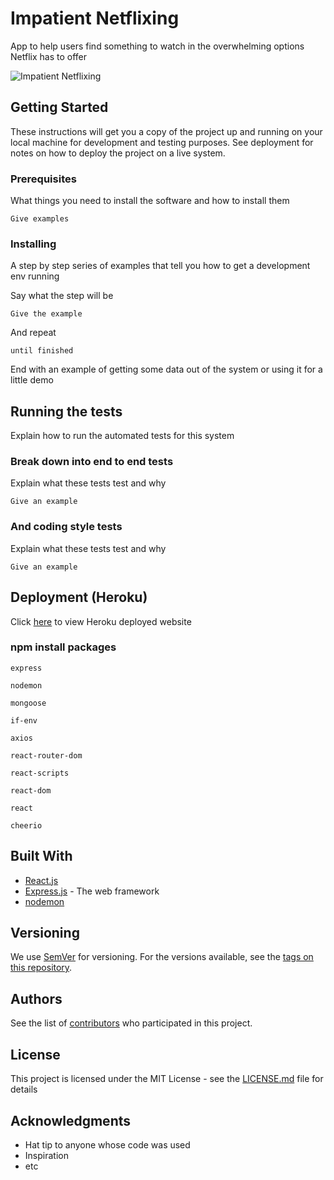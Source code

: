 
# Impatient Netflixing

App to help users find something to watch in the overwhelming options Netflix has to offer

![Impatient Netflixing](#)

## Getting Started

These instructions will get you a copy of the project up and running on your local machine for development and testing purposes. See deployment for notes on how to deploy the project on a live system.

### Prerequisites

What things you need to install the software and how to install them

```
Give examples
```

### Installing

A step by step series of examples that tell you how to get a development env running

Say what the step will be

```
Give the example
```

And repeat

```
until finished
```

End with an example of getting some data out of the system or using it for a little demo

## Running the tests

Explain how to run the automated tests for this system

### Break down into end to end tests

Explain what these tests test and why

```
Give an example
```

### And coding style tests

Explain what these tests test and why

```
Give an example
```

## Deployment (Heroku)

Click [here](#) to view Heroku deployed website

### npm install packages

`express`

`nodemon`

`mongoose`

`if-env`

`axios`

`react-router-dom`

`react-scripts`

`react-dom`

`react`

`cheerio`

## Built With

- [React.js](https://reactjs.org/)
- [Express.js](http://www.dropwizard.io/1.0.2/docs/) - The web framework
- [nodemon](https://nodemon.io/)

## Versioning

We use [SemVer](http://semver.org/) for versioning. For the versions available, see the [tags on this repository](https://github.com/your/project/tags).

## Authors

See the list of [contributors](https://github.com/TJANGEL/impatient_netflixing/graphs/contributors) who participated in this project.

## License

This project is licensed under the MIT License - see the [LICENSE.md](LICENSE.md) file for details

## Acknowledgments

- Hat tip to anyone whose code was used
- Inspiration
- etc